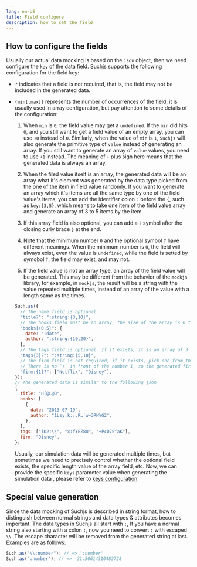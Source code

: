 ```yaml
---
lang: en-US
title: Field configure
description: how to set the field
---
```


## How to configure the fields <Badge text=">= 1.0.0" />

Usually our actual data mocking is based on the `json` object, then we need configure the `key` of the data field. Suchjs supports the following configuration for the field key:

- `?` indicates that a field is not required, that is, the field may not be included in the generated data.

- `{min[,max]}` represents the number of occurrences of the field, it is usually used in array configuration, but pay attention to some details of the configuration:

  1. When `min` is `0`, the field value may get a `undefined`. If the `min` did hits `0`, and you still want to get a field value of an empty array, you can use `+0` instead of `0`. Similarly, when the value of `min` is `1`, `Suchjs` will also generate the primitive type of `value` instead of generating an array. If you still want to generate an array of `value` values, you need to use `+1` instead. The meaning of `+` plus sign here means that the generated data is always an array.

  2. When the filed value itself is an array, the generated data will be an array what it's element was generated by the data type picked from the one of the item in field value randomly. If you want to generate an array which it's items are all the same type by one of the field value's items, you can add the identifier colon `:` before the `{`, such as `key:{3,5}`, which means to take one item of the field value array and generate an array of 3 to 5 items by the item.

  3. If this array field is also optional, you can add a `?` symbol after the closing curly brace `}` at the end.

  4. Note that the minimum number `0` and the optional symbol `?` have different meanings. When the minimum number is `0`, the field will always exist, even the value is `undefined`, while the field is setted by symobol `?`, the field may exist, and may not.

  5. If the field value is not an array type, an array of the field value will be generated. This may be different from the behavior of the `mockjs` library, for example, in `mockjs`, the result will be a string with the value repeated multiple times, instead of an array of the value with a length same as the times.

  ```javascript
  Such.as({
    // The name field is optional
    "title?": ":string:{3,10}",
    // The books field must be an array, the size of the array is 0 to 5
    "books{+0,5}": {
      date: ":date",
      author: ":string:{10,20}",
    },
    // The tags field is optional. If it exists, it is an array of 3 strings
    "tags{3}?": ":string:{5,10}",
    // The firm field is not required, if it exists, pick one from the array value
    // There is no `+` in front of the number 1, so the generated firm field data is a string
    "firm:{1}?": ["Netflix", "Disney"],
  });
  // The generated data is similar to the following json
  {
    title: "H(@L@8",
    books: [
      {
        date: "2013-07-19",
        author: "1Lsy.k:;,RL`w~3RH%G2",
      },
    ],
    tags: [")K2:\\", "x:fYEZ8U", "+PcO7S^aK"],
    firm: "Disney",
  };
  ```

  Usually, our simulation data will be generated multiple times, but sometimes we need to precisely control whether the optional field exists, the specific length value of the array field, etc. Now, we can provide the specific `keys` parameter value when generating the simulation data , please refer to [keys configuration](./api.md#such-instance)

## Special value generation <Badge text=">= 1.0.0" />

Since the data mocking of Suchjs is described in string format, how to distinguish between normal strings and data types & attributes becomes important. The data types in Suchjs all start with `:`, If you have a normal string also starting with a colon `:`, now you need to convert `:` with escaped `\\`. The escape character will be removed from the generated string at last. Examples are as follows:

```javascript
Such.as("\\:number"); // => ':number'
Such.as(":number"); // => -31.50614310483728
```
